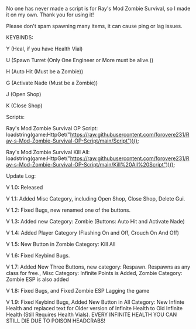No one has never made a script is for Ray's Mod Zombie Survival, so I made it on my own. Thank you for using it!


Please don't spam spawning many items, it can cause ping or lag issues.


KEYBINDS:

Y (Heal, if you have Health Vial)

U (Spawn Turret (Only One Engineer or More must be alive.))

H (Auto Hit (Must be a Zombie))

G (Activate Nade (Must be a Zombie))

J (Open Shop)

K (Close Shop)


Scripts:

Ray's Mod Zombie Survival OP Script: loadstring(game:HttpGet("https://raw.githubusercontent.com/forovere231/Ray-s-Mod-Zombie-Survival-OP-Script/main/Script"))();

Ray's Mod Zombie Survival Kill All: loadstring(game:HttpGet("https://raw.githubusercontent.com/forovere231/Ray-s-Mod-Zombie-Survival-OP-Script/main/Kill%20All%20Script"))();


Update Log:

V 1.0: Released

V 1.1: Added Misc Category, including Open Shop, Close Shop, Delete Gui.

V 1.2: Fixed Bugs, new renamed one of the buttons.

V 1.3: Added new Category: Zombie (Buttons: Auto Hit and Activate Nade)

V 1.4: Added Player Category (Flashing On and Off, Crouch On And Off)

V 1.5: New Button in Zombie Category: Kill All

V 1.6: Fixed Keybind Bugs.

V 1.7: Added New Three Buttons, new category: Respawn. Respawns as any class for free., Misc Category: Infinite Points is Added, Zombie Category: Zombie ESP is also added

V 1.8: Fixed Bugs, and Fixed Zombie ESP Lagging the game

V 1.9: Fixed Keybind Bugs, Added New Button in All Category: New Infinte Health and replaced text for Older version of Infinite Health to Old Infinite Health (Still Requires Health Vials). EVERY INFINITE HEALTH YOU CAN STILL DIE DUE TO POISON HEADCRABS!
